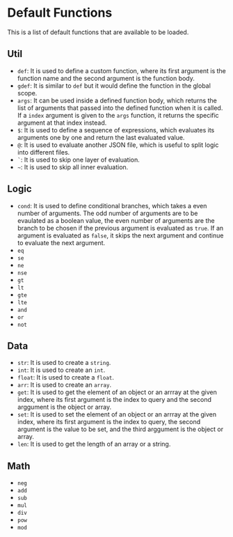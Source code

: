 # Default Functions

This is a list of default functions that are available to be loaded.

## Util

- `def`: It is used to define a custom function, where its first argument is the
  function name and the second argument is the function body.
- `gdef`: It is similar to `def` but it would define the function in the global
  scope.
- `args`: It can be used inside a defined function body, which returns the list
  of arguments that passed into the defined function when it is called. If a
  `index` argument is given to the `args` function, it returns the specific
  argument at that index instead.
- `$`: It is used to define a sequence of expressions, which evaluates its
  arguments one by one and return the last evaluated value.
- `@`: It is used to evaluate another JSON file, which is useful to split logic
  into different files.
- `` ` ``: It is used to skip one layer of evaluation.
- `~`: It is used to skip all inner evaluation.

## Logic

- `cond`: It is used to define conditional branches, which takes a even number
  of arguments. The odd number of arguments are to be evaulated as a boolean
  value, the even number of arguments are the branch to be chosen if the
  previous argument is evaluated as `true`. If an argument is evaluated as
  `false`, it skips the next argument and continue to evaluate the next
  argument.
- `eq`
- `se`
- `ne`
- `nse`
- `gt`
- `lt`
- `gte`
- `lte`
- `and`
- `or`
- `not`

## Data

- `str`: It is used to create a `string`.
- `int`: It is used to create an `int`.
- `float`: It is used to create a `float`.
- `arr`: It is used to create an `array`.
- `get`: It is used to get the element of an object or an arrray at the given
  index, where its first argument is the index to query and the second arggument
  is the object or array.
- `set`: It is used to set the element of an object or an arrray at the given
  index, where its first argument is the index to query, the second argument is
  the value to be set, and the third arggument is the object or array.
- `len`: It is used to get the length of an array or a string.

## Math

- `neg`
- `add`
- `sub`
- `mul`
- `div`
- `pow`
- `mod`
